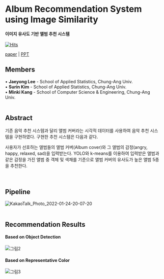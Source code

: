 # Album Recommendation System using Image Similarity

**이미지 유사도 기반 앨범 추천 시스템**
<br/>
<br/>
[![Hits](https://hits.seeyoufarm.com/api/count/incr/badge.svg?url=https%3A%2F%2Fgithub.com%2FCUAI-CAU%2FRecommendByAlbumCovers.git&count_bg=%2379C83D&title_bg=%23555555&icon=&icon_color=%23E7E7E7&title=hits&edge_flat=false)](https://hits.seeyoufarm.com)


[paper](https://github.com/CUAI-CAU/RecommendByAlbumCovers/blob/main/2022CUAI_winter%20%EC%9D%B4%EB%AF%B8%EC%A7%80%EC%9C%A0%EC%82%AC%EB%8F%84%20%EA%B8%B0%EB%B0%98%20%EC%95%A8%EB%B2%94%20%EC%B6%94%EC%B2%9C%20%EC%8B%9C%EC%8A%A4%ED%85%9C_paper.docx?raw=true) | [PPT](https://github.com/CUAI-CAU/RecommendByAlbumCovers/blob/main/2022CUAI_winter%20%EC%9D%B4%EB%AF%B8%EC%A7%80%EC%9C%A0%EC%82%AC%EB%8F%84%20%EA%B8%B0%EB%B0%98%20%EC%95%A8%EB%B2%94%20%EC%B6%94%EC%B2%9C%20%EC%8B%9C%EC%8A%A4%ED%85%9C_%EB%B0%9C%ED%91%9C%EC%9E%90%EB%A3%8C.pptx?raw=true)

## Members

• **Jaeyong Lee** - School of Applied Statistics, Chung-Ang Univ.   
• **Surin Kim** - School of Applied Statistics, Chung-Ang Univ.   
• **Minki Kang** - School of Computer Science & Engineering, Chung-Ang Univ. 
<br/>
<br/>


## Abstract

기존 음악 추천 시스템과 달리 앨범 커버라는 시각적 데이터를 사용하여 음악 추천 시스템을 구현하였다. 구현한 추천 시스템은 다음과 같다.  

사용자가 선호하는 앨범들의 앨범 커버(Album cover)와 그 앨범의 감정(angry, happy, relaxed, sad)을 입력받는다. YOLO와 k-means를 이용하여 입력받은 앨범과 같은 감정을 가진 앨범 중 객체 및 색채를 기준으로 앨범 커버의 유사도가 높은 앨범 5종을 추천한다.  
<br/>
<br/>


## Pipeline

![KakaoTalk_Photo_2022-01-24-20-07-20](https://user-images.githubusercontent.com/63530964/150773784-ea0755da-50a1-44b3-8dc5-34decd8b0ba3.png)
<br/>
<br/>


## Recommendation Results

#### Based on Object Detection
![그림2](https://user-images.githubusercontent.com/63530964/150704854-23e513ce-89f2-4207-b1f7-45e0f05bdfc2.png)
<br/>

#### Based on Representative Color
![그림3](https://user-images.githubusercontent.com/63530964/150704855-0de13475-2875-4cce-826b-16278367d4ac.png)
